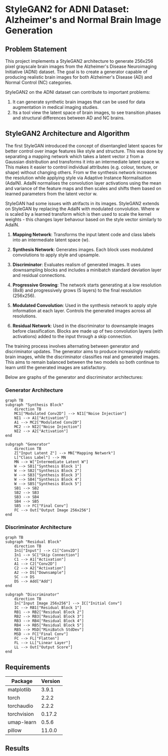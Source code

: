 # StyleGAN2 for ADNI Dataset: Alzheimer's and Normal Brain Image Generation

## Problem Statement

This project implements a StyleGAN2 architecture to generate 256x256 pixel grayscale brain images from the Alzheimer's Disease Neuroimaging Initiative (ADNI) dataset. The goal is to create a generator capable of producing realistic brain images for both Alzheimer's Disease (AD) and Normal Control (NC) categories.

StyleGAN2 on the ADNI dataset can contribute to important problems:
1. It can generate synthetic brain images that can be used for data augmentation in medical imaging studies.
2. Its a tool view the latent space of brain images, to see transition phases and structural differences between AD and NC brains.

## StyleGAN2 Architecture and Algorithm

The first StyleGAN introduced the concept of disentangled latent spaces for better control over image features like style and structure. This was done by separating a mapping network which takes a latent vector z from a Gaussian distribution and transforms it into an intermediate latent space w. This makes it easier to control individual attributes (e.g. colour, texture, or shape) without changing others. From w the synthesis network increases the resolution while applying style via Adaptive Instance Normalisation (AdaIN). AdaIN normalises the convolution layer activations using the mean and variance of the feature maps and then scales and shifts them based on learned parameters from the latent vector w.

StyleGAN had some issues with atrifacts in its images. StyleGAN2 extends on StyleGAN by replacing the AdaIN with modulated convolution. Where w is scaled by a learned transform which is then used to scale the kernel weights - this changes layer behavour based on the style vector similarly to AdaIN.


1. **Mapping Network**: Transforms the input latent code and class labels into an intermediate latent space (w).

2. **Synthesis Network**: Generates images. Each block uses modulated convolutions to apply style and upsample.

3. **Discriminator**: Evaluates realism of generated images. It uses downsampling blocks and includes a minibatch standard deviation layer and residual connections.

4. **Progressive Growing**: The network starts generating at a low resolution (8x8) and progressively grows (5 layers) to the final resolution (256x256).

5. **Modulated Convolution**: Used in the synthesis network to apply style information at each layer. Controls the generated images across all resolutions.

6. **Residual Network**: Used in the discriminator to downsample images before classification. Blocks are made up of two convolution layers (with activations) added to the input through a skip connection.

The training process involves alternating between generator and discriminator updates. The generator aims to produce increasingly realistic brain images, while the discriminator classifies real and generated images. This aims to remain balanced between the two models so both continue to learn until the generated images are satisfactory.

Below are graphs of the generator and discriminator architectures:

### Generator Architecture

```mermaid
graph TB
subgraph "Synthesis Block"
    direction TB
    MC1["Modulated Conv2D"] --> NI1["Noise Injection"]
    NI1 --> A1["Activation"]
    A1 --> MC2["Modulated Conv2D"]
    MC2 --> NI2["Noise Injection"]
    NI2 --> A2["Activation"]
end

subgraph "Generator"
    direction TB
    Z["Input Latent Z"] --> MN["Mapping Network"]
    L["Class Label"] --> MN
    MN --> W["Intermediate Latent W"]
    W --> SB1["Synthesis Block 1"]
    W --> SB2["Synthesis Block 2"]
    W --> SB3["Synthesis Block 3"]
    W --> SB4["Synthesis Block 4"]
    W --> SB5["Synthesis Block 5"]
    SB1 --> SB2
    SB2 --> SB3
    SB3 --> SB4
    SB4 --> SB5
    SB5 --> FC["Final Conv"]
    FC --> Out["Output Image 256x256"]
end
```

### Discriminator Architecture

```mermaid
graph TB
subgraph "Residual Block"
    direction TB
    In1["Input"] --> C1["Conv2D"]
    In1 --> SC["Skip Connection"]
    C1 --> A1["Activation"]
    A1 --> C2["Conv2D"]
    C2 --> A2["Activation"]
    A2 --> DS["Downsample"]
    SC --> DS
    DS --> Add["Add"]
end

subgraph "Discriminator"
    direction TB
    In["Input Image 256x256"] --> IC["Initial Conv"]
    IC --> RB1["Residual Block 1"]
    RB1 --> RB2["Residual Block 2"]
    RB2 --> RB3["Residual Block 3"]
    RB3 --> RB4["Residual Block 4"]
    RB4 --> RB5["Residual Block 5"]
    RB5 --> MSD["MiniBatch StdDev"]
    MSD --> FC["Final Conv"]
    FC --> FL["Flatten"]
    FL --> LL["Linear Layer"]
    LL --> Out["Output Score"]
end
```


## Requirements
| Package     | Version  |
|-------------|----------|
| matplotlib  | 3.9.1    |
| torch       | 2.2.2    |
| torchaudio  | 2.2.2    |
| torchvision | 0.17.2   |
| umap-learn  | 0.5.6    |
| pillow      | 11.0.0   |

## Results

